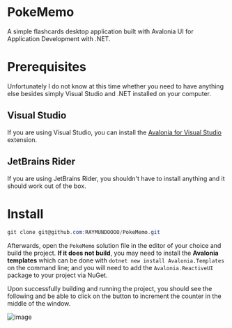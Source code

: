 # PokeMemo

A simple flashcards desktop application built with Avalonia UI for Application Development with .NET.

# Prerequisites

Unfortunately I do not know at this time whether you need to have anything else besides simply Visual Studio and .NET installed on your computer. 

## Visual Studio

If you are using Visual Studio, you can install the [Avalonia for Visual Studio](https://marketplace.visualstudio.com/items?itemName=AvaloniaTeam.AvaloniaVS) extension.

## JetBrains Rider

If you are using JetBrains Rider, you shouldn't have to install anything and it should work out of the box.

# Install
```powershell
git clone git@github.com:RAYMUNDOOOO/PokeMemo.git
```

Afterwards, open the `PokeMemo` solution file in the editor of your choice and build the project. **If it does not build**, you may need to install the **Avalonia templates** which can be done with `dotnet new install Avalonia.Templates`
on the command line; and you will need to add the `Avalonia.ReactiveUI` package to your project via NuGet.

Upon successfully building and running the project, you should see the following and be able to click on the button to increment the counter in the middle of the window.

![image](https://github.com/user-attachments/assets/f1c1e25a-5ca5-4eb2-8b58-0a1323254a08)
